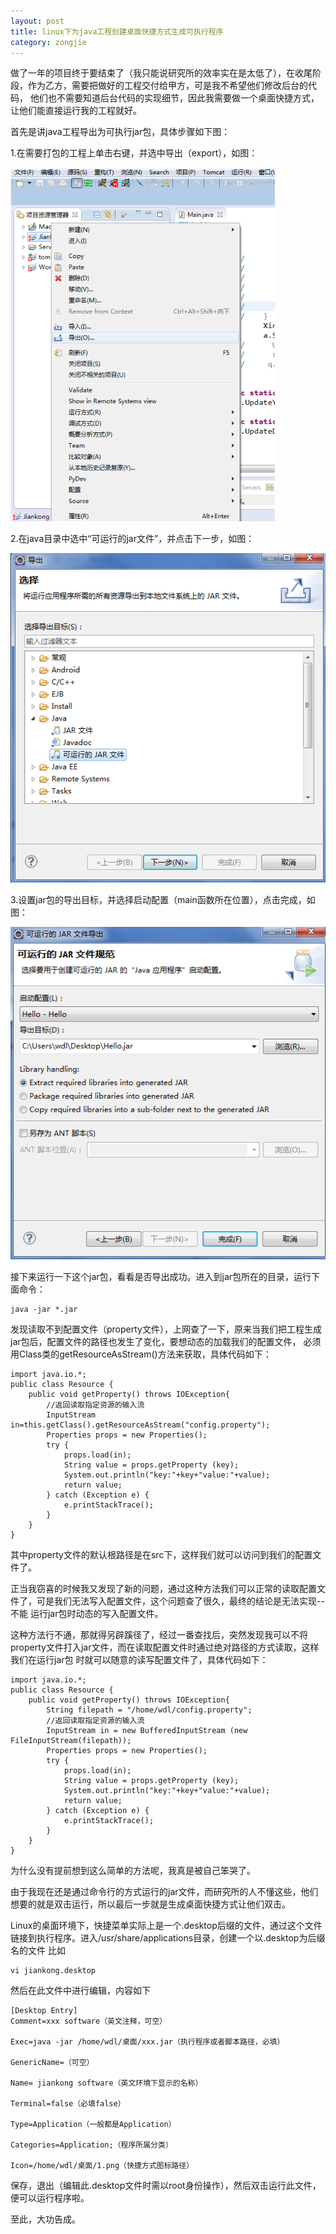 ```yaml
---
layout: post
title: linux下为java工程创建桌面快捷方式生成可执行程序
category: zongjie
---
```


做了一年的项目终于要结束了（我只能说研究所的效率实在是太低了），在收尾阶段，作为乙方，需要把做好的工程交付给甲方，可是我不希望他们修改后台的代码，
他们也不需要知道后台代码的实现细节，因此我需要做一个桌面快捷方式，让他们能直接运行我的工程就好。

首先是讲java工程导出为可执行jar包，具体步骤如下图：

1.在需要打包的工程上单击右键，并选中导出（export），如图：

![image](/image/linux_exe/1.png )

2.在java目录中选中“可运行的jar文件”，并点击下一步，如图：

![image](/image/linux_exe/2.png )

3.设置jar包的导出目标，并选择启动配置（main函数所在位置），点击完成，如图：

![image](/image/linux_exe/3.png )


接下来运行一下这个jar包，看看是否导出成功。进入到jar包所在的目录，运行下面命令：

	java -jar *.jar

发现读取不到配置文件（property文件），上网查了一下，原来当我们把工程生成jar包后，配置文件的路径也发生了变化，要想动态的加载我们的配置文件，
必须用Class类的getResourceAsStream()方法来获取，具体代码如下：

	import java.io.*;  
	public class Resource {  
		public void getProperty() throws IOException{  
			//返回读取指定资源的输入流  
			InputStream in=this.getClass().getResourceAsStream("config.property");   
			Properties props = new Properties();
			try {
				props.load(in);
				String value = props.getProperty (key);
				System.out.println("key:"+key+"value:"+value);
				return value;
			} catch (Exception e) {
				e.printStackTrace();
			}  
		}  
	}  

其中property文件的默认根路径是在src下，这样我们就可以访问到我们的配置文件了。

正当我窃喜的时候我又发现了新的问题，通过这种方法我们可以正常的读取配置文件了，可是我们无法写入配置文件，这个问题查了很久，最终的结论是无法实现--不能
运行jar包时动态的写入配置文件。

这种方法行不通，那就得另辟蹊径了，经过一番查找后，突然发现我可以不将property文件打入jar文件，而在读取配置文件时通过绝对路径的方式读取，这样我们在运行jar包
时就可以随意的读写配置文件了，具体代码如下：

	import java.io.*;  
	public class Resource {  
		public void getProperty() throws IOException{  
			String filepath = "/home/wdl/config.property";
			//返回读取指定资源的输入流  
			InputStream in = new BufferedInputStream (new FileInputStream(filepath));
			Properties props = new Properties();
			try {
				props.load(in);
				String value = props.getProperty (key);
				System.out.println("key:"+key+"value:"+value);
				return value;
			} catch (Exception e) {
				e.printStackTrace();
			}  
		}  
	}  

为什么没有提前想到这么简单的方法呢，我真是被自己笨哭了。

由于我现在还是通过命令行的方式运行的jar文件，而研究所的人不懂这些，他们想要的就是双击运行，所以最后一步就是生成桌面快捷方式让他们双击。

Linux的桌面环境下，快捷菜单实际上是一个.desktop后缀的文件，通过这个文件链接到执行程序。进入/usr/share/applications目录，创建一个以.desktop为后缀名的文件
比如

	vi jiankong.desktop

然后在此文件中进行编辑，内容如下

	[Desktop Entry]
	Comment=xxx software（英文注释，可空）

	Exec=java -jar /home/wdl/桌面/xxx.jar（执行程序或者脚本路径，必填）

	GenericName=（可空）

	Name= jiankong software（英文环境下显示的名称）

	Terminal=false（必填false）

	Type=Application（一般都是Application）

	Categories=Application;（程序所属分类）

	Icon=/home/wdl/桌面/1.png（快捷方式图标路径）

保存，退出（编辑此.desktop文件时需以root身份操作），然后双击运行此文件，便可以运行程序啦。

至此，大功告成。



